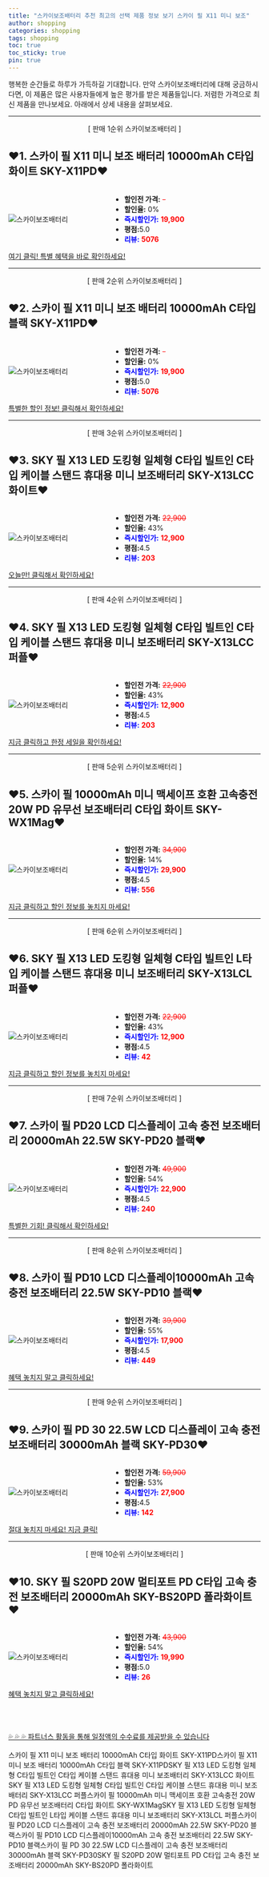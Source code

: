 ```yaml
---
title: "스카이보조배터리 추천 최고의 선택 제품 정보 보기 스카이 필 X11 미니 보조"
author: shopping
categories: shopping
tags: shopping
toc: true
toc_sticky: true
pin: true
---
```

행복한 순간들로 하루가 가득하길 기대합니다. 만약 스카이보조배터리에 대해 궁금하시다면,  이 제품은 많은 사용자들에게 높은 평가를 받은 제품들입니다. 저렴한 가격으로 최신 제품을 만나보세요. 아래에서 상세 내용을 살펴보세요.

---
<p class="toplist" style="margin: 0 auto; display: block; width: fit-content;">[ 판매 1순위 스카이보조배터리 ]</p>

<h2><strong>❤️1. 스카이 필 X11 미니 보조 배터리 10000mAh C타입 화이트 SKY-X11PD❤️</strong></h2>

<div style="display: flex; align-items: center;">
    <div style="flex: 0.4;">
        <img src="https://thumbnail7.coupangcdn.com/thumbnails/remote/230x230ex/image/retail/images/8478974480167748-1eb3a32e-8f21-4bfc-a8d8-7a782e441f4a.jpg" alt="스카이보조배터리" style="max-width: 100%;">
    </div>
    <div style="flex: 0.6; margin-left: 10px;">
        <ul>
            <li><strong>할인전 가격:</strong> <del style="color: red;">-</del></li>
            <li><strong>할인율:</strong> 0%</li>
            <li><span style='color:blue'><strong>즉시할인가:</strong></span> <span style='color:red'><strong>19,900</strong></span></li>
            <li><strong>평점:</strong>5.0</li>
            <li><span style='color:blue'><strong>리뷰:</strong></span> <span style='color:red'><strong>5076</strong></span></li>
        </ul>
    </div>
</div>
<div class="center">
    <a href="https://William4Davisa.github.io?lptag=AF9450613&subid=githubio&pageKey=5532121943&traceid=V0-153&itemId=8684544750&vendorItemId=75971642002" class="myButton">
        여기 클릭! 특별 혜택을 바로 확인하세요!
    </a>
</div>


---
<p class="toplist" style="margin: 0 auto; display: block; width: fit-content;">[ 판매 2순위 스카이보조배터리 ]</p>

<h2><strong>❤️2. 스카이 필 X11 미니 보조 배터리 10000mAh C타입 블랙 SKY-X11PD❤️</strong></h2>

<div style="display: flex; align-items: center;">
    <div style="flex: 0.4;">
        <img src="https://thumbnail9.coupangcdn.com/thumbnails/remote/230x230ex/image/retail/images/9002554391873846-7c1763b8-4935-4825-947f-88330665fed5.jpg" alt="스카이보조배터리" style="max-width: 100%;">
    </div>
    <div style="flex: 0.6; margin-left: 10px;">
        <ul>
            <li><strong>할인전 가격:</strong> <del style="color: red;">-</del></li>
            <li><strong>할인율:</strong> 0%</li>
            <li><span style='color:blue'><strong>즉시할인가:</strong></span> <span style='color:red'><strong>19,900</strong></span></li>
            <li><strong>평점:</strong>5.0</li>
            <li><span style='color:blue'><strong>리뷰:</strong></span> <span style='color:red'><strong>5076</strong></span></li>
        </ul>
    </div>
</div>
<div class="center">
    <a href="https://William4Davisa.github.io?lptag=AF9450613&subid=githubio&pageKey=5532121943&traceid=V0-153&itemId=8684544901&vendorItemId=75971642210" class="myButton">
        특별한 할인 정보! 클릭해서 확인하세요!
    </a>
</div>


---
<p class="toplist" style="margin: 0 auto; display: block; width: fit-content;">[ 판매 3순위 스카이보조배터리 ]</p>

<h2><strong>❤️3. SKY 필 X13 LED 도킹형 일체형 C타입 빌트인 C타입 케이블 스탠드 휴대용 미니 보조배터리 SKY-X13LCC 화이트❤️</strong></h2>

<div style="display: flex; align-items: center;">
    <div style="flex: 0.4;">
        <img src="https://thumbnail8.coupangcdn.com/thumbnails/remote/230x230ex/image/rs_quotation_api/ob3aleot/2a7af8152a794d92bca632d3957109ae.jpg" alt="스카이보조배터리" style="max-width: 100%;">
    </div>
    <div style="flex: 0.6; margin-left: 10px;">
        <ul>
            <li><strong>할인전 가격:</strong> <del style="color: red;">22,900</del></li>
            <li><strong>할인율:</strong> 43%</li>
            <li><span style='color:blue'><strong>즉시할인가:</strong></span> <span style='color:red'><strong>12,900</strong></span></li>
            <li><strong>평점:</strong>4.5</li>
            <li><span style='color:blue'><strong>리뷰:</strong></span> <span style='color:red'><strong>203</strong></span></li>
        </ul>
    </div>
</div>
<div class="center">
    <a href="https://William4Davisa.github.io?lptag=AF9450613&subid=githubio&pageKey=7841966637&traceid=V0-153&itemId=21350896191&vendorItemId=88408558099" class="myButton">
        오늘만! 클릭해서 확인하세요!
    </a>
</div>


---
<p class="toplist" style="margin: 0 auto; display: block; width: fit-content;">[ 판매 4순위 스카이보조배터리 ]</p>

<h2><strong>❤️4. SKY 필 X13 LED 도킹형 일체형 C타입 빌트인 C타입 케이블 스탠드 휴대용 미니 보조배터리 SKY-X13LCC 퍼플❤️</strong></h2>

<div style="display: flex; align-items: center;">
    <div style="flex: 0.4;">
        <img src="https://thumbnail9.coupangcdn.com/thumbnails/remote/230x230ex/image/rs_quotation_api/hkuq17pl/77d44c8301fa493fbc1dcd40fd3078a5.jpg" alt="스카이보조배터리" style="max-width: 100%;">
    </div>
    <div style="flex: 0.6; margin-left: 10px;">
        <ul>
            <li><strong>할인전 가격:</strong> <del style="color: red;">22,900</del></li>
            <li><strong>할인율:</strong> 43%</li>
            <li><span style='color:blue'><strong>즉시할인가:</strong></span> <span style='color:red'><strong>12,900</strong></span></li>
            <li><strong>평점:</strong>4.5</li>
            <li><span style='color:blue'><strong>리뷰:</strong></span> <span style='color:red'><strong>203</strong></span></li>
        </ul>
    </div>
</div>
<div class="center">
    <a href="https://William4Davisa.github.io?lptag=AF9450613&subid=githubio&pageKey=7841966637&traceid=V0-153&itemId=21350896194&vendorItemId=88408558129" class="myButton">
        지금 클릭하고 한정 세일을 확인하세요!
    </a>
</div>


---
<p class="toplist" style="margin: 0 auto; display: block; width: fit-content;">[ 판매 5순위 스카이보조배터리 ]</p>

<h2><strong>❤️5. 스카이 필 10000mAh 미니 맥세이프 호환 고속충전 20W PD 유무선 보조배터리 C타입 화이트 SKY-WX1Mag❤️</strong></h2>

<div style="display: flex; align-items: center;">
    <div style="flex: 0.4;">
        <img src="https://thumbnail7.coupangcdn.com/thumbnails/remote/230x230ex/image/retail/images/1005421090271668-1635569e-70f0-498c-966a-187ed06a2659.jpg" alt="스카이보조배터리" style="max-width: 100%;">
    </div>
    <div style="flex: 0.6; margin-left: 10px;">
        <ul>
            <li><strong>할인전 가격:</strong> <del style="color: red;">34,900</del></li>
            <li><strong>할인율:</strong> 14%</li>
            <li><span style='color:blue'><strong>즉시할인가:</strong></span> <span style='color:red'><strong>29,900</strong></span></li>
            <li><strong>평점:</strong>4.5</li>
            <li><span style='color:blue'><strong>리뷰:</strong></span> <span style='color:red'><strong>556</strong></span></li>
        </ul>
    </div>
</div>
<div class="center">
    <a href="https://William4Davisa.github.io?lptag=AF9450613&subid=githubio&pageKey=6833670152&traceid=V0-153&itemId=16229640754&vendorItemId=83423131254" class="myButton">
        지금 클릭하고 할인 정보를 놓치지 마세요!
    </a>
</div>


---
<p class="toplist" style="margin: 0 auto; display: block; width: fit-content;">[ 판매 6순위 스카이보조배터리 ]</p>

<h2><strong>❤️6. SKY 필 X13 LED 도킹형 일체형 C타입 빌트인 L타입 케이블 스탠드 휴대용 미니 보조배터리 SKY-X13LCL 퍼플❤️</strong></h2>

<div style="display: flex; align-items: center;">
    <div style="flex: 0.4;">
        <img src="https://thumbnail8.coupangcdn.com/thumbnails/remote/230x230ex/image/rs_quotation_api/8cuypgpe/3bce194c891943cb80ad39a3a6a7c171.jpg" alt="스카이보조배터리" style="max-width: 100%;">
    </div>
    <div style="flex: 0.6; margin-left: 10px;">
        <ul>
            <li><strong>할인전 가격:</strong> <del style="color: red;">22,900</del></li>
            <li><strong>할인율:</strong> 43%</li>
            <li><span style='color:blue'><strong>즉시할인가:</strong></span> <span style='color:red'><strong>12,900</strong></span></li>
            <li><strong>평점:</strong>4.5</li>
            <li><span style='color:blue'><strong>리뷰:</strong></span> <span style='color:red'><strong>42</strong></span></li>
        </ul>
    </div>
</div>
<div class="center">
    <a href="https://William4Davisa.github.io?lptag=AF9450613&subid=githubio&pageKey=7841945917&traceid=V0-153&itemId=21350802971&vendorItemId=88408466791" class="myButton">
        지금 클릭하고 할인 정보를 놓치지 마세요!
    </a>
</div>


---
<p class="toplist" style="margin: 0 auto; display: block; width: fit-content;">[ 판매 7순위 스카이보조배터리 ]</p>

<h2><strong>❤️7. 스카이 필 PD20 LCD 디스플레이 고속 충전 보조배터리 20000mAh 22.5W SKY-PD20 블랙❤️</strong></h2>

<div style="display: flex; align-items: center;">
    <div style="flex: 0.4;">
        <img src="https://thumbnail6.coupangcdn.com/thumbnails/remote/230x230ex/image/rs_quotation_api/tacshgsk/7d79c9f2a0bc4f908b8b8e44089c6f37.jpg" alt="스카이보조배터리" style="max-width: 100%;">
    </div>
    <div style="flex: 0.6; margin-left: 10px;">
        <ul>
            <li><strong>할인전 가격:</strong> <del style="color: red;">49,900</del></li>
            <li><strong>할인율:</strong> 54%</li>
            <li><span style='color:blue'><strong>즉시할인가:</strong></span> <span style='color:red'><strong>22,900</strong></span></li>
            <li><strong>평점:</strong>4.5</li>
            <li><span style='color:blue'><strong>리뷰:</strong></span> <span style='color:red'><strong>240</strong></span></li>
        </ul>
    </div>
</div>
<div class="center">
    <a href="https://William4Davisa.github.io?lptag=AF9450613&subid=githubio&pageKey=7447026469&traceid=V0-153&itemId=19378542259&vendorItemId=86491151433" class="myButton">
        특별한 기회! 클릭해서 확인하세요!
    </a>
</div>


---
<p class="toplist" style="margin: 0 auto; display: block; width: fit-content;">[ 판매 8순위 스카이보조배터리 ]</p>

<h2><strong>❤️8. 스카이 필 PD10 LCD 디스플레이10000mAh 고속 충전 보조배터리 22.5W SKY-PD10 블랙❤️</strong></h2>

<div style="display: flex; align-items: center;">
    <div style="flex: 0.4;">
        <img src="https://thumbnail7.coupangcdn.com/thumbnails/remote/230x230ex/image/retail/images/2023/06/30/16/1/5fd71fbc-17b2-4b3b-8e22-461ad3f29374.jpg" alt="스카이보조배터리" style="max-width: 100%;">
    </div>
    <div style="flex: 0.6; margin-left: 10px;">
        <ul>
            <li><strong>할인전 가격:</strong> <del style="color: red;">39,900</del></li>
            <li><strong>할인율:</strong> 55%</li>
            <li><span style='color:blue'><strong>즉시할인가:</strong></span> <span style='color:red'><strong>17,900</strong></span></li>
            <li><strong>평점:</strong>4.5</li>
            <li><span style='color:blue'><strong>리뷰:</strong></span> <span style='color:red'><strong>449</strong></span></li>
        </ul>
    </div>
</div>
<div class="center">
    <a href="https://William4Davisa.github.io?lptag=AF9450613&subid=githubio&pageKey=7434915623&traceid=V0-153&itemId=19319294632&vendorItemId=86433447736" class="myButton">
        혜택 놓치지 말고 클릭하세요!
    </a>
</div>


---
<p class="toplist" style="margin: 0 auto; display: block; width: fit-content;">[ 판매 9순위 스카이보조배터리 ]</p>

<h2><strong>❤️9. 스카이 필 PD 30 22.5W LCD 디스플레이 고속 충전 보조배터리 30000mAh 블랙 SKY-PD30❤️</strong></h2>

<div style="display: flex; align-items: center;">
    <div style="flex: 0.4;">
        <img src="https://thumbnail7.coupangcdn.com/thumbnails/remote/230x230ex/image/retail/images/2023/07/03/11/8/8f7423db-c34f-4534-97f4-4db7b5262bae.jpg" alt="스카이보조배터리" style="max-width: 100%;">
    </div>
    <div style="flex: 0.6; margin-left: 10px;">
        <ul>
            <li><strong>할인전 가격:</strong> <del style="color: red;">59,900</del></li>
            <li><strong>할인율:</strong> 53%</li>
            <li><span style='color:blue'><strong>즉시할인가:</strong></span> <span style='color:red'><strong>27,900</strong></span></li>
            <li><strong>평점:</strong>4.5</li>
            <li><span style='color:blue'><strong>리뷰:</strong></span> <span style='color:red'><strong>142</strong></span></li>
        </ul>
    </div>
</div>
<div class="center">
    <a href="https://William4Davisa.github.io?lptag=AF9450613&subid=githubio&pageKey=7439733810&traceid=V0-153&itemId=19343257171&vendorItemId=86456725425" class="myButton">
        절대 놓치지 마세요! 지금 클릭!
    </a>
</div>


---
<p class="toplist" style="margin: 0 auto; display: block; width: fit-content;">[ 판매 10순위 스카이보조배터리 ]</p>

<h2><strong>❤️10. SKY 필 S20PD 20W 멀티포트 PD C타입 고속 충전 보조배터리 20000mAh SKY-BS20PD 폴라화이트❤️</strong></h2>

<div style="display: flex; align-items: center;">
    <div style="flex: 0.4;">
        <img src="https://thumbnail9.coupangcdn.com/thumbnails/remote/230x230ex/image/retail/images/2024/03/11/11/9/2760d107-0358-4e4e-96d7-2a8d18c67562.jpg" alt="스카이보조배터리" style="max-width: 100%;">
    </div>
    <div style="flex: 0.6; margin-left: 10px;">
        <ul>
            <li><strong>할인전 가격:</strong> <del style="color: red;">43,900</del></li>
            <li><strong>할인율:</strong> 54%</li>
            <li><span style='color:blue'><strong>즉시할인가:</strong></span> <span style='color:red'><strong>19,990</strong></span></li>
            <li><strong>평점:</strong>5.0</li>
            <li><span style='color:blue'><strong>리뷰:</strong></span> <span style='color:red'><strong>26</strong></span></li>
        </ul>
    </div>
</div>
<div class="center">
    <a href="https://William4Davisa.github.io?lptag=AF9450613&subid=githubio&pageKey=7950415824&traceid=V0-153&itemId=21940393765&vendorItemId=88988268041" class="myButton">
        혜택 놓치지 말고 클릭하세요!
    </a>
</div>

<br><br><br>[💦 💦 💦 파트너스 활동을 통해 일정액의 수수료를 제공받을 수 있습니다](https://link.coupang.com/a/bcpT2c)<br><br>스카이 필 X11 미니 보조 배터리 10000mAh C타입 화이트 SKY-X11PD스카이 필 X11 미니 보조 배터리 10000mAh C타입 블랙 SKY-X11PDSKY 필 X13 LED 도킹형 일체형 C타입 빌트인 C타입 케이블 스탠드 휴대용 미니 보조배터리 SKY-X13LCC 화이트SKY 필 X13 LED 도킹형 일체형 C타입 빌트인 C타입 케이블 스탠드 휴대용 미니 보조배터리 SKY-X13LCC 퍼플스카이 필 10000mAh 미니 맥세이프 호환 고속충전 20W PD 유무선 보조배터리 C타입 화이트 SKY-WX1MagSKY 필 X13 LED 도킹형 일체형 C타입 빌트인 L타입 케이블 스탠드 휴대용 미니 보조배터리 SKY-X13LCL 퍼플스카이 필 PD20 LCD 디스플레이 고속 충전 보조배터리 20000mAh 22.5W SKY-PD20 블랙스카이 필 PD10 LCD 디스플레이10000mAh 고속 충전 보조배터리 22.5W SKY-PD10 블랙스카이 필 PD 30 22.5W LCD 디스플레이 고속 충전 보조배터리 30000mAh 블랙 SKY-PD30SKY 필 S20PD 20W 멀티포트 PD C타입 고속 충전 보조배터리 20000mAh SKY-BS20PD 폴라화이트